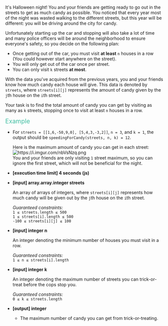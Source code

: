 <div class="markdown"><p>It's Halloween night! You and your friends are getting ready to go out in the streets to get as much candy as possible. You noticed that every year most of the night was wasted walking to the different streets, but this year will be different: you will be driving around the city for candy.</p>
<p>Unfortunately starting up the car and stopping will also take a lot of time and many police officers will be around the neighborhood to ensure everyone's safety, so you decide on the following plan:</p>
<ul>
<li>Once getting out of the car, you must visit <strong>at least</strong> <code>n</code> houses in a row (You could however start anywhere on the street).</li>
<li>You will only get out of the car once per street.</li>
<li>You can only visit <code>k</code> streets <strong>at most</strong>.</li>
</ul>
<p>With the data you've acquired from the previous years, you and your friends know how much candy each house will give. This data is denoted by <code>streets</code>, where <code>streets[i][j]</code> represents the amount of candy given by the <code>j</code>th house on the <code>i</code>th street.</p>
<p>Your task is to find the total amount of candy you can get by visiting as many as <code>k</code> streets, stopping once to visit at least <code>n</code> houses in a row.</p>
<p><span style="color:#44BFA3;font-size:1.4em;">Example</span></p>
<ul>
<li>
<p>For <code>streets = [[1,6,-50,9,0], [5,4,3,-3,2]]</code>, <code>n = 3</code>, and <code>k = 1</code>, the output should be <code>speedingForCandy(streets, n, k) = 12</code>.</p>
<p>Here is the maximum amount of candy you can get in each street:<br>
<img src="https://i.imgur.com/nbVsNzq.png" alt="https://i.imgur.com/nbVsNzq.png"><br>
You and your friends are only visiting <code>1</code> street maximum, so you can ignore the first street, which will not be beneficial for the night.</p>
</li>
</ul>
<ul>
<li>
<p><strong>[execution time limit] 4 seconds (js)</strong></p>
</li>
<li>
<p><strong>[input] array.array.integer streets</strong></p>
<p>An array of arrays of integers, where <code>streets[i][j]</code> represents how much candy will be given out by the <code>j</code>th house on the <code>i</code>th street.</p>
<p><em>Guaranteed constraints:</em><br>
<code>1 ≤ streets.length ≤ 500</code><br>
<code>1 ≤ streets[i].length ≤ 500</code><br>
<code>-100 ≤ streets[i][j] ≤ 100</code></p>
</li>
<li>
<p><strong>[input] integer n</strong></p>
<p>An integer denoting the minimum number of houses you must visit in a row.</p>
<p><em>Guaranteed constraints:</em><br>
<code>1 ≤ n ≤ streets[i].length</code></p>
</li>
<li>
<p><strong>[input] integer k</strong></p>
<p>An integer denoting the maximum number of streets you can trick-or-treat before the cops stop you.</p>
<p><em>Guaranteed constraints:</em><br>
<code>0 ≤ k ≤ streets.length</code></p>
</li>
<li>
<p><strong>[output] integer</strong></p>
<ul>
<li>The maximum number of candy you can get from trick-or-treating.</li>
</ul>
</li>
</ul>
</div>
